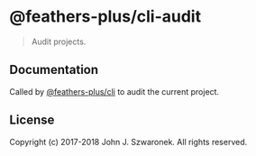 # @feathers-plus/cli-audit

> Audit projects.

## Documentation

Called by [@feathers-plus/cli](https://github.com/feathers-plus/cli)
to audit the current project. 

## License

Copyright (c) 2017-2018 John J. Szwaronek. All rights reserved.
